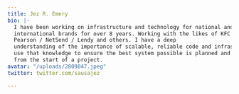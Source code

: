 ```yaml
---
title: Jez R. Emery
bio: |-
  I have been working on infrastructure and technology for national and
  international brands for over 8 years. Working with the likes of KFC / BT /
  Pearson / NetSend / Lendy and others. I have a deep
  understanding of the importance of scalable, reliable code and infrastructure, and
  use that knowledge to ensure the best system possible is planned and developed
  from the start of a project.
avatar: "/uploads/2809847.jpeg"
twitter: twitter.com/sausajez

---
```

